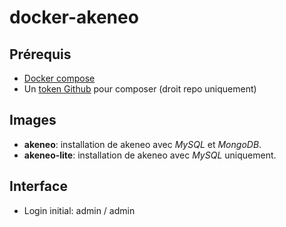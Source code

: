 # docker-akeneo

## Prérequis

* [Docker compose](https://docs.docker.com/compose/)
* Un [token Github](https://github.com/settings/tokens) pour composer (droit repo uniquement)

## Images

* **akeneo**: installation de akeneo avec *MySQL* et *MongoDB*.
* **akeneo-lite**: installation de akeneo avec *MySQL* uniquement.
    
## Interface

* Login initial: admin / admin